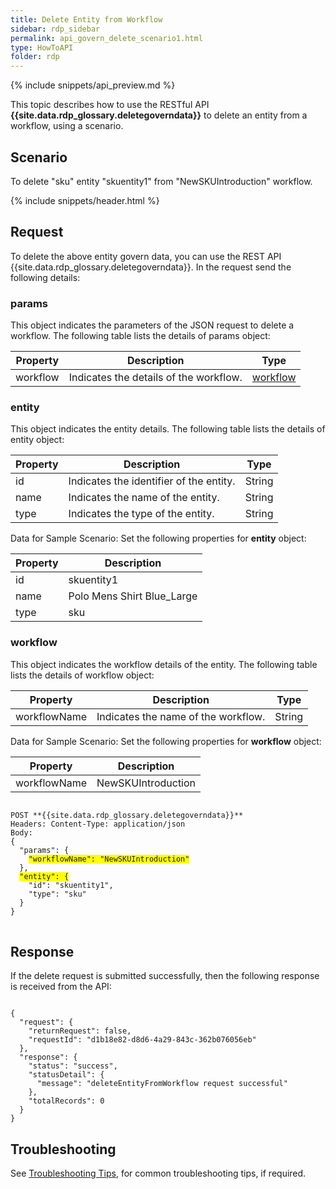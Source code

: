 ```yaml
---
title: Delete Entity from Workflow
sidebar: rdp_sidebar
permalink: api_govern_delete_scenario1.html
type: HowToAPI
folder: rdp
---
```


{% include snippets/api_preview.md %}

This topic describes how to use the RESTful API **{{site.data.rdp_glossary.deletegoverndata}}** to delete an entity from a workflow, using a scenario.

## Scenario

To delete "sku" entity "skuentity1" from "NewSKUIntroduction" workflow.

{% include snippets/header.html %}

## Request

To delete the above entity govern data, you can use the REST API {{site.data.rdp_glossary.deletegoverndata}}. In the request send the following details:

### params

This object indicates the parameters of the JSON request to delete a workflow. The following table lists the details of params object:

| Property | Description | Type |
|-------|-------------|--------|
| workflow | Indicates the details of the workflow. | [workflow](#workflow) |

### entity

This object indicates the entity details. The following table lists the details of entity object:

| Property | Description | Type |
|-------|-------------|--------|
| id | Indicates the identifier of the entity. | String |
| name | Indicates the name of the entity. | String |
| type | Indicates the type of the entity. | String |

Data for Sample Scenario: Set the following properties for **entity** object:

| Property | Description | 
|----------|-------------|
| id | skuentity1 |
| name | Polo Mens Shirt Blue_Large |
| type | sku |

### workflow

This object indicates the workflow details of the entity. The following table lists the details of workflow object:

| Property | Description | Type |
|-------|-------------|--------|
| workflowName | Indicates the name of the workflow. | String |

Data for Sample Scenario: Set the following properties for **workflow** object:

| Property | Description | 
|----------|-------------|
| workflowName | NewSKUIntroduction |

<pre>
<code>
POST **{{site.data.rdp_glossary.deletegoverndata}}**
Headers: Content-Type: application/json
Body:
{
  "params": {
    <span style="background-color: #FFFF00">"workflowName": "NewSKUIntroduction"</span>
  },
  <span style="background-color: #FFFF00">"entity": {</span>
    "id": "skuentity1",
    "type": "sku"
  }
}
</code>
</pre>

## Response

If the delete request is submitted successfully, then the following response is received from the API:

<pre><code>
{
  "request": {
    "returnRequest": false,
    "requestId": "d1b18e82-d8d6-4a29-843c-362b076056eb"
  },
  "response": {
    "status": "success",
    "statusDetail": {
      "message": "deleteEntityFromWorkflow request successful"
    },
    "totalRecords": 0
  }
}
</code></pre>

## Troubleshooting

See [Troubleshooting Tips](api_troubleshooting_tips.html), for common troubleshooting tips, if required.